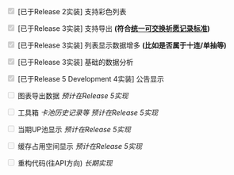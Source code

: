 <input type="checkbox" disabled="true" checked/> [已于Release 2实装] 支持彩色列表

<input type="checkbox" disabled="true" checked/> [已于Release 3实装] 支持导出 **(符合[统一可交换祈愿记录标准](https://github.com/DGP-Studio/Snap.Genshin/wiki/StandardFormat))**

<input type="checkbox" disabled="true" checked/> [已于Release 3实装] 列表显示数据增多 **(比如是否属于十连/单抽等)**

<input type="checkbox" disabled="true" checked/> [已于Release 3实装] 基础的数据分析

<input type="checkbox" disabled="true" checked/> [已于Release 5 Development 4实装] 公告显示

<input type="checkbox" disabled="true"/> 图表导出数据 *预计在Release 5实现*

<input type="checkbox" disabled="true"/> 工具箱 *卡池历史记录等* *预计在Release 5实现*

<input type="checkbox" disabled="true"/> 当期UP池显示 *预计在Release 5实现*

<input type="checkbox" disabled="true"/> 缓存占用空间显示 *预计在Release 5实现*

<input type="checkbox" disabled="true"/> 重构代码(往API方向) *长期实现*

